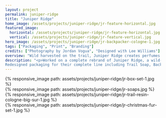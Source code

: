 ```yaml
---
layout: project
permalink: juniper-ridge
title: "Juniper Ridge"
home_image: /assets/projects/juniper-ridge/jr-feature-horizontal.jpg
featured_image:
  horizontal: /assets/projects/juniper-ridge/jr-feature-horizontal.jpg
  vertical: /assets/projects/juniper-ridge/jr-feature-vertical.jpg
hero_image: /assets/projects/juniper-ridge/jr-backpacker-cologne-1.jpg
tags: ["Packaging", "Print", "Branding"]
credits: ["Photography by Jordan Vogua", "Designed with Lee Williams"]
overview: "Wild harvested on the trail, Juniper Ridge creates perfumes and fragrances by distilling and extracting natural scents from wildflowers, plants, and tree trimmings."
description: "<p>Worked on a complete rebrand of Juniper Ridge, a wild-harvested fragrance company, to visually unify their brand.
Redesigned packaging for their complete line including Trail Soap, Backpacker's Cologne, Cabin Spray, Campfire Incense and Smudge's.</p>"
---
```


<div class="grid grid--offset">
  <div class="grid__col-12">
    {% responsive_image path: assets/projects/juniper-ridge/jr-box-set-1.jpg %}
  </div>
</div>

<div class="full-bleed">
  {% responsive_image path: assets/projects/juniper-ridge/jr-soaps.jpg %}
</div>

<div class="grid grid--offset">
  <div class="grid__col-12">
    {% responsive_image path: assets/projects/juniper-ridge/jr-trail-resin-cologne-big-sur-1.jpg %}
  </div>
</div>

<div class="grid grid--offset">
  <div class="grid__col-12 grid__col--bleed-bottom">
    {% responsive_image path: assets/projects/juniper-ridge/jr-christmas-fur-set-1.jpg %}
  </div>
</div>
